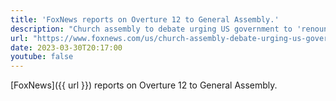```yaml
---
title: 'FoxNews reports on Overture 12 to General Assembly.'
description: "Church assembly to debate urging US government to 'renounce the sin' of transgender procedures for minors"
url: "https://www.foxnews.com/us/church-assembly-debate-urging-us-government-renounce-sin-transgender-procedures-minors"
date: 2023-03-30T20:17:00
youtube: false
---
```

[FoxNews]({{ url }}) reports on Overture 12 to General Assembly.
